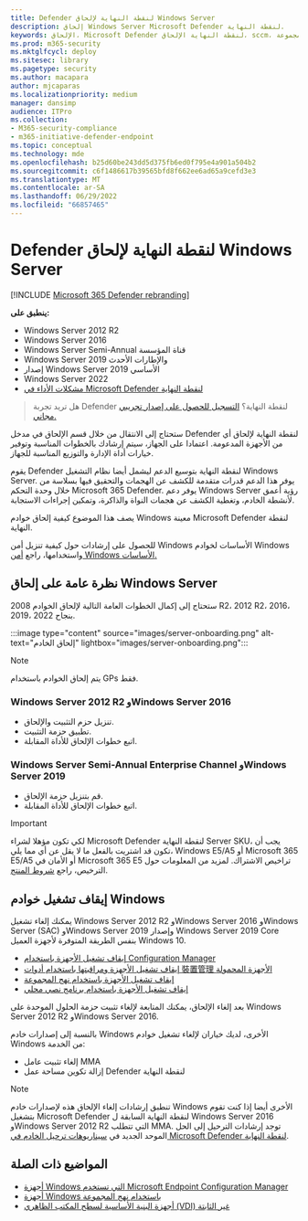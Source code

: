```yaml
---
title: Defender لنقطة النهاية لإلحاق Windows Server
description: إلحاق Windows Server Microsoft Defender لنقطة النهاية.
keywords: الإلحاق، Microsoft Defender لنقطة النهاية الإلحاق، sccm، نهج المجموعة، mdm، البرنامج النصي المحلي، اختبار الكشف
ms.prod: m365-security
ms.mktglfcycl: deploy
ms.sitesec: library
ms.pagetype: security
ms.author: macapara
author: mjcaparas
ms.localizationpriority: medium
manager: dansimp
audience: ITPro
ms.collection:
- M365-security-compliance
- m365-initiative-defender-endpoint
ms.topic: conceptual
ms.technology: mde
ms.openlocfilehash: b25d60be243dd5d375fb6ed0f795e4a901a504b2
ms.sourcegitcommit: c6f1486617b39565bfd8f662ee6ad65a9cefd3e3
ms.translationtype: MT
ms.contentlocale: ar-SA
ms.lasthandoff: 06/29/2022
ms.locfileid: "66857465"
---
```

# <a name="defender-for-endpoint-onboarding-windows-server"></a>Defender لنقطة النهاية لإلحاق Windows Server

[!INCLUDE [Microsoft 365 Defender rebranding](../../includes/microsoft-defender.md)]

**ينطبق على:**
- Windows Server 2012 R2
- Windows Server 2016‏
- Windows Server Semi-Annual قناة المؤسسة
- Windows Server 2019 والإطارات الأحدث
- إصدار Windows Server 2019 الأساسي
- Windows Server 2022
- [مشكلات الأداء في Microsoft Defender لنقطة النهاية](/microsoft-365/security/defender-endpoint)

> هل تريد تجربة Defender لنقطة النهاية؟ [التسجيل للحصول على إصدار تجريبي مجاني.](https://signup.microsoft.com/create-account/signup?products=7f379fee-c4f9-4278-b0a1-e4c8c2fcdf7e&ru=https:%2F%2Faka.ms%2FMDEp2OpenTrial)

ستحتاج إلى الانتقال من خلال قسم الإلحاق في مدخل Defender لنقطة النهاية لإلحاق أي من الأجهزة المدعومة. اعتمادا على الجهاز، سيتم إرشادك بالخطوات المناسبة وتوفير خيارات أداة الإدارة والتوزيع المناسبة للجهاز.

يقوم Defender لنقطة النهاية بتوسيع الدعم ليشمل أيضا نظام التشغيل Windows Server. يوفر هذا الدعم قدرات متقدمة للكشف عن الهجمات والتحقيق فيها بسلاسة من خلال وحدة التحكم Microsoft 365 Defender. يوفر دعم Windows Server رؤية أعمق لأنشطة الخادم، وتغطية الكشف عن هجمات النواة والذاكرة، وتمكين إجراءات الاستجابة.

يصف هذا الموضوع كيفية إلحاق خوادم Windows معينة Microsoft Defender لنقطة النهاية.

للحصول على إرشادات حول كيفية تنزيل أمن Windows الأساسات لخوادم Windows واستخدامها، راجع [أمن Windows الأساسات.](/windows/security/threat-protection/windows-security-configuration-framework/windows-security-baselines)

## <a name="windows-server-onboarding-overview"></a>نظرة عامة على إلحاق Windows Server

ستحتاج إلى إكمال الخطوات العامة التالية لإلحاق الخوادم 2008 R2، 2012 R2، 2016، 2019، 2022 بنجاح.

:::image type="content" source="images/server-onboarding.png" alt-text="إلحاق الخادم" lightbox="images/server-onboarding.png":::

> [!NOTE]
> يتم إلحاق الخوادم باستخدام GPs فقط.

### <a name="windows-server-2012-r2-and-windows-server-2016"></a>Windows Server 2012 R2 وWindows Server 2016
- تنزيل حزم التثبيت والإلحاق.
- تطبيق حزمة التثبيت.
- اتبع خطوات الإلحاق للأداة المقابلة.

### <a name="windows-server-semi-annual-enterprise-channel-and-windows-server-2019"></a>Windows Server Semi-Annual Enterprise Channel وWindows Server 2019
- قم بتنزيل حزمة الإلحاق.
- اتبع خطوات الإلحاق للأداة المقابلة.

> [!IMPORTANT]
> لكي تكون مؤهلا لشراء Microsoft Defender لنقطة النهاية Server SKU، يجب أن تكون قد اشتريت بالفعل ما لا يقل عن أي مما يلي، Windows E5/A5 أو Microsoft 365 E5/A5 أو الأمان في Microsoft 365 E5 تراخيص الاشتراك. لمزيد من المعلومات حول الترخيص، راجع [شروط المنتج](https://www.microsoft.com/licensing/terms/productoffering/MicrosoftDefenderforEndpointServer/all).

## <a name="offboard-windows-servers"></a>إيقاف تشغيل خوادم Windows

يمكنك إلغاء تشغيل Windows Server 2012 R2 وWindows Server 2016 وWindows Server (SAC) وWindows Server 2019 وإصدار Windows Server 2019 Core بنفس الطريقة المتوفرة لأجهزة العميل Windows 10.

- [إيقاف تشغيل الأجهزة باستخدام Configuration Manager](/microsoft-365/security/defender-endpoint/configure-endpoints-sccm#offboard-devices-using-configuration-manager)
- [إيقاف تشغيل الأجهزة ومراقبتها باستخدام أدوات 裝置管理 الأجهزة المحمولة](/microsoft-365/security/defender-endpoint/configure-endpoints-mdm#offboard-and-monitor-devices-using-mobile-device-management-tools)
- [إيقاف تشغيل الأجهزة باستخدام نهج المجموعة](/microsoft-365/security/defender-endpoint/configure-endpoints-gp#offboard-devices-using-group-policy)
- [إيقاف تشغيل الأجهزة باستخدام برنامج نصي محلي](/microsoft-365/security/defender-endpoint/configure-endpoints-script#offboard-devices-using-a-local-script)

بعد إلغاء الإلحاق، يمكنك المتابعة لإلغاء تثبيت حزمة الحلول الموحدة على Windows Server 2012 R2 وWindows Server 2016.

بالنسبة إلى إصدارات خادم Windows الأخرى، لديك خياران لإلغاء تشغيل خوادم Windows من الخدمة:
- إلغاء تثبيت عامل MMA
- إزالة تكوين مساحة عمل Defender لنقطة النهاية

> [!NOTE]
> تنطبق إرشادات إلغاء الإلحاق هذه لإصدارات خادم Windows الأخرى أيضا إذا كنت تقوم بتشغيل Microsoft Defender لنقطة النهاية السابقة ل Windows Server 2016 وWindows Server 2012 R2 التي تتطلب MMA. توجد إرشادات الترحيل إلى الحل الموحد الجديد في [سيناريوهات ترحيل الخادم في Microsoft Defender لنقطة النهاية](/microsoft-365/security/defender-endpoint/server-migration).

## <a name="related-topics"></a>المواضيع ذات الصلة

- [أجهزة Windows التي تستخدم Microsoft Endpoint Configuration Manager](configure-endpoints-sccm.md)
- [أجهزة Windows باستخدام نهج المجموعة](configure-endpoints-gp.md)
- [أجهزة البنية الأساسية لسطح المكتب الظاهري (VDI) غير الثابتة](configure-endpoints-vdi.md)
